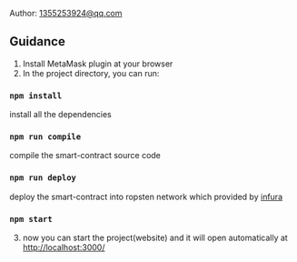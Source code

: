 Author: 1355253924@qq.com 
## Guidance
1. Install MetaMask plugin at your browser
2. In the project directory, you can run:

### `npm install`

install all the dependencies

### `npm run compile`

compile the smart-contract source code

### `npm run deploy`

deploy the smart-contract into ropsten network which provided by [infura](https://infura.io/dashboard)

### `npm start`

3. now you can start the project(website) and it will open automatically at [http://localhost:3000/]( http://localhost:3000/)